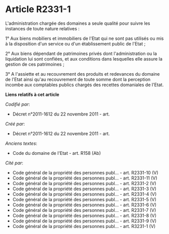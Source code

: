 # Article R2331-1

L'administration chargée des domaines a seule qualité pour suivre les instances de toute nature relatives :

1° Aux biens mobiliers et immobiliers de l'Etat qui ne sont pas utilisés ou mis à la disposition d'un service ou d'un
établissement public de l'Etat ;

2° Aux biens dépendant de patrimoines privés dont l'administration ou la liquidation lui sont confiées, et aux conditions
dans lesquelles elle assure la gestion de ces patrimoines ;

3° A l'assiette et au recouvrement des produits et redevances du domaine de l'Etat ainsi qu'au recouvrement de toute somme
dont la perception incombe aux comptables publics chargés des recettes domaniales de l'Etat.

**Liens relatifs à cet article**

_Codifié par_:

  - Décret n°2011-1612 du 22 novembre 2011 - art.

_Créé par_:

  - Décret n°2011-1612 du 22 novembre 2011 - art.

_Anciens textes_:

  - Code du domaine de l'Etat - art. R158 (Ab)

_Cité par_:

  - Code général de la propriété des personnes publ... - art. R2331-10 (V)
  - Code général de la propriété des personnes publ... - art. R2331-11 (V)
  - Code général de la propriété des personnes publ... - art. R2331-2 (V)
  - Code général de la propriété des personnes publ... - art. R2331-3 (V)
  - Code général de la propriété des personnes publ... - art. R2331-4 (V)
  - Code général de la propriété des personnes publ... - art. R2331-5 (V)
  - Code général de la propriété des personnes publ... - art. R2331-6 (V)
  - Code général de la propriété des personnes publ... - art. R2331-7 (V)
  - Code général de la propriété des personnes publ... - art. R2331-8 (V)
  - Code général de la propriété des personnes publ... - art. R2331-9 (V)
  - Code général de la propriété des personnes publ... - art. R3231-1 (V)
